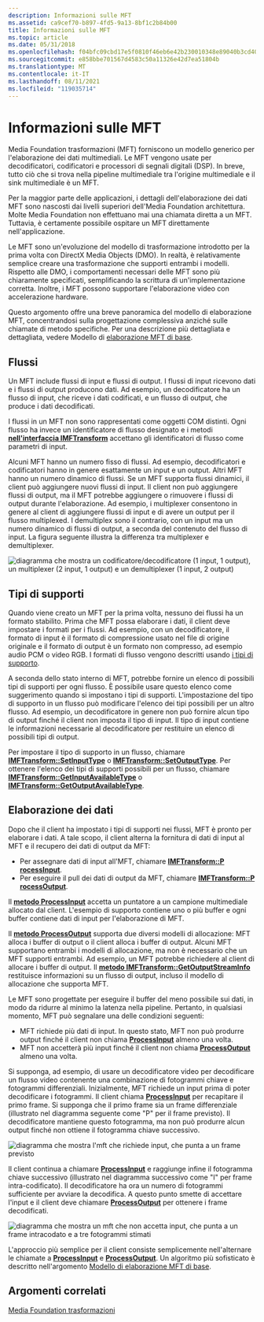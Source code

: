 ```yaml
---
description: Informazioni sulle MFT
ms.assetid: ca9cef70-b897-4fd5-9a13-8bf1c2b84b00
title: Informazioni sulle MFT
ms.topic: article
ms.date: 05/31/2018
ms.openlocfilehash: f04bfc09cbd17e5f0810f46eb6e42b230010348e89040b3cd407e98ee069c8f9
ms.sourcegitcommit: e858bbe701567d4583c50a11326e42d7ea51804b
ms.translationtype: MT
ms.contentlocale: it-IT
ms.lasthandoff: 08/11/2021
ms.locfileid: "119035714"
---
```

# <a name="about-mfts"></a>Informazioni sulle MFT

Media Foundation trasformazioni (MFT) forniscono un modello generico per l'elaborazione dei dati multimediali. Le MFT vengono usate per decodificatori, codificatori e processori di segnali digitali (DSP). In breve, tutto ciò che si trova nella pipeline multimediale tra l'origine multimediale e il sink multimediale è un MFT.

Per la maggior parte delle applicazioni, i dettagli dell'elaborazione dei dati MFT sono nascosti dai livelli superiori dell'Media Foundation architettura. Molte Media Foundation non effettuano mai una chiamata diretta a un MFT. Tuttavia, è certamente possibile ospitare un MFT direttamente nell'applicazione.

Le MFT sono un'evoluzione del modello di trasformazione introdotto per la prima volta con DirectX Media Objects (DMO). In realtà, è relativamente semplice creare una trasformazione che supporti entrambi i modelli. Rispetto alle DMO, i comportamenti necessari delle MFT sono più chiaramente specificati, semplificando la scrittura di un'implementazione corretta. Inoltre, i MFT possono supportare l'elaborazione video con accelerazione hardware.

Questo argomento offre una breve panoramica del modello di elaborazione MFT, concentrandosi sulla progettazione complessiva anziché sulle chiamate di metodo specifiche. Per una descrizione più dettagliata e dettagliata, vedere Modello di [elaborazione MFT di base](basic-mft-processing-model.md).

## <a name="streams"></a>Flussi

Un MFT include flussi di input e flussi di output. I flussi di input ricevono dati e i flussi di output producono dati. Ad esempio, un decodificatore ha un flusso di input, che riceve i dati codificati, e un flusso di output, che produce i dati decodificati.

I flussi in un MFT non sono rappresentati come oggetti COM distinti. Ogni flusso ha invece un identificatore di flusso designato e i metodi [**nell'interfaccia IMFTransform**](/windows/desktop/api/mftransform/nn-mftransform-imftransform) accettano gli identificatori di flusso come parametri di input.

Alcuni MFT hanno un numero fisso di flussi. Ad esempio, decodificatori e codificatori hanno in genere esattamente un input e un output. Altri MFT hanno un numero dinamico di flussi. Se un MFT supporta flussi dinamici, il client può aggiungere nuovi flussi di input. Il client non può aggiungere flussi di output, ma il MFT potrebbe aggiungere o rimuovere i flussi di output durante l'elaborazione. Ad esempio, i multiplexer consentono in genere al client di aggiungere flussi di input e di avere un output per il flusso multiplexed. I demultiplex sono il contrario, con un input ma un numero dinamico di flussi di output, a seconda del contenuto del flusso di input. La figura seguente illustra la differenza tra multiplexer e demultiplexer.

![diagramma che mostra un codificatore/decodificatore (1 input, 1 output), un multiplexer (2 input, 1 output) e un demultiplexer (1 input, 2 output)](images/f2b95bd5-f862-4d66-9d75-550a90f6cc97.gif)

## <a name="media-types"></a>Tipi di supporti

Quando viene creato un MFT per la prima volta, nessuno dei flussi ha un formato stabilito. Prima che MFT possa elaborare i dati, il client deve impostare i formati per i flussi. Ad esempio, con un decodificatore, il formato di input è il formato di compressione usato nel file di origine originale e il formato di output è un formato non compresso, ad esempio audio PCM o video RGB. I formati di flusso vengono descritti usando [i tipi di supporto](media-types.md).

A seconda dello stato interno di MFT, potrebbe fornire un elenco di possibili tipi di supporti per ogni flusso. È possibile usare questo elenco come suggerimento quando si impostano i tipi di supporti. L'impostazione del tipo di supporto in un flusso può modificare l'elenco dei tipi possibili per un altro flusso. Ad esempio, un decodificatore in genere non può fornire alcun tipo di output finché il client non imposta il tipo di input. Il tipo di input contiene le informazioni necessarie al decodificatore per restituire un elenco di possibili tipi di output.

Per impostare il tipo di supporto in un flusso, chiamare [**IMFTransform::SetInputType**](/windows/desktop/api/mftransform/nf-mftransform-imftransform-setinputtype) o [**IMFTransform::SetOutputType**](/windows/desktop/api/mftransform/nf-mftransform-imftransform-setoutputtype). Per ottenere l'elenco dei tipi di supporti possibili per un flusso, chiamare [**IMFTransform::GetInputAvailableType**](/windows/desktop/api/mftransform/nf-mftransform-imftransform-getinputavailabletype) o [**IMFTransform::GetOutputAvailableType**](/windows/desktop/api/mftransform/nf-mftransform-imftransform-getoutputavailabletype).

## <a name="processing-data"></a>Elaborazione dei dati

Dopo che il client ha impostato i tipi di supporti nei flussi, MFT è pronto per elaborare i dati. A tale scopo, il client alterna la fornitura di dati di input al MFT e il recupero dei dati di output da MFT:

-   Per assegnare dati di input all'MFT, chiamare [**IMFTransform::P rocessInput**](/windows/desktop/api/mftransform/nf-mftransform-imftransform-processinput).
-   Per eseguire il pull dei dati di output da MFT, chiamare [**IMFTransform::P rocessOutput**](/windows/desktop/api/mftransform/nf-mftransform-imftransform-processoutput).

Il [**metodo ProcessInput**](/windows/desktop/api/mftransform/nf-mftransform-imftransform-processinput) accetta un puntatore a un campione multimediale allocato dal client. L'esempio di supporto contiene uno o più buffer e ogni buffer contiene dati di input per l'elaborazione di MFT.

Il [**metodo ProcessOutput**](/windows/desktop/api/mftransform/nf-mftransform-imftransform-processoutput) supporta due diversi modelli di allocazione: MFT alloca i buffer di output o il client alloca i buffer di output. Alcuni MFT supportano entrambi i modelli di allocazione, ma non è necessario che un MFT supporti entrambi. Ad esempio, un MFT potrebbe richiedere al client di allocare i buffer di output. Il [**metodo IMFTransform::GetOutputStreamInfo**](/windows/desktop/api/mftransform/nf-mftransform-imftransform-getoutputstreaminfo) restituisce informazioni su un flusso di output, incluso il modello di allocazione che supporta MFT.

Le MFT sono progettate per eseguire il buffer del meno possibile sui dati, in modo da ridurre al minimo la latenza nella pipeline. Pertanto, in qualsiasi momento, MFT può segnalare una delle condizioni seguenti:

-   MFT richiede più dati di input. In questo stato, MFT non può produrre output finché il client non chiama [**ProcessInput**](/windows/desktop/api/mftransform/nf-mftransform-imftransform-processinput) almeno una volta.
-   MFT non accetterà più input finché il client non chiama [**ProcessOutput**](/windows/desktop/api/mftransform/nf-mftransform-imftransform-processoutput) almeno una volta.

Si supponga, ad esempio, di usare un decodificatore video per decodificare un flusso video contenente una combinazione di fotogrammi chiave e fotogrammi differenziali. Inizialmente, MFT richiede un input prima di poter decodificare i fotogrammi. Il client chiama [**ProcessInput**](/windows/desktop/api/mftransform/nf-mftransform-imftransform-processinput) per recapitare il primo frame. Si supponga che il primo frame sia un frame differenziale (illustrato nel diagramma seguente come "P" per il frame previsto). Il decodificatore mantiene questo fotogramma, ma non può produrre alcun output finché non ottiene il fotogramma chiave successivo.

![diagramma che mostra l'mft che richiede input, che punta a un frame previsto](images/f5a88ac6-24da-40e5-b356-649aa6f811c3.gif)

Il client continua a chiamare [**ProcessInput**](/windows/desktop/api/mftransform/nf-mftransform-imftransform-processinput) e raggiunge infine il fotogramma chiave successivo (illustrato nel diagramma successivo come "I" per frame intra-codificato). Il decodificatore ha ora un numero di fotogrammi sufficiente per avviare la decodifica. A questo punto smette di accettare l'input e il client deve chiamare [**ProcessOutput**](/windows/desktop/api/mftransform/nf-mftransform-imftransform-processoutput) per ottenere i frame decodificati.

![diagramma che mostra un mft che non accetta input, che punta a un frame intracodato e a tre fotogrammi stimati](images/ae014a1a-9d03-4cfa-a04d-4a63bdc83f73.gif)

L'approccio più semplice per il client consiste semplicemente nell'alternare le chiamate a [**ProcessInput**](/windows/desktop/api/mftransform/nf-mftransform-imftransform-processinput) e [**ProcessOutput**](/windows/desktop/api/mftransform/nf-mftransform-imftransform-processoutput). Un algoritmo più sofisticato è descritto nell'argomento [Modello di elaborazione MFT di base](basic-mft-processing-model.md).

## <a name="related-topics"></a>Argomenti correlati

<dl> <dt>

[Media Foundation trasformazioni](media-foundation-transforms.md)
</dt> </dl>

 

 



